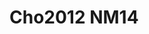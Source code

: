# Cho2012 NM14
<a name="material" />
<script type="application/ld+json">

  {
    "@context": "https://schema.org/",
    "@type": "ChemicalSubstance",
    "http://purl.org/dc/terms/conformsTo":
      {
        "@type": "CreativeWork",
        "@id": "https://bioschemas.org/profiles/ChemicalSubstance/0.4-RELEASE/"
      },
    "@id": "https://egonw.github.io/nanowiki/nanowiki201.html#material",
    "name": "Cho2012 NM14",
    "sameAs: "http://127.0.0.1/mediawiki/index.php/Special:URIResolver/Cho2012_NM14"
  }
</script>

